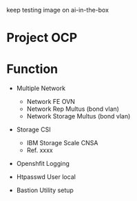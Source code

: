 keep testing image on ai-in-the-box

# Project OCP

# Function
- Multiple Network
  - Network FE OVN
  - Network Rep Multus (bond vlan)
  - Network Storage Multus (bond vlan)

- Storage CSI
  - IBM Storage Scale CNSA
  - Ref. xxxx

- Openshfit Logging

- Htpasswd User local

- Bastion Utility setup
